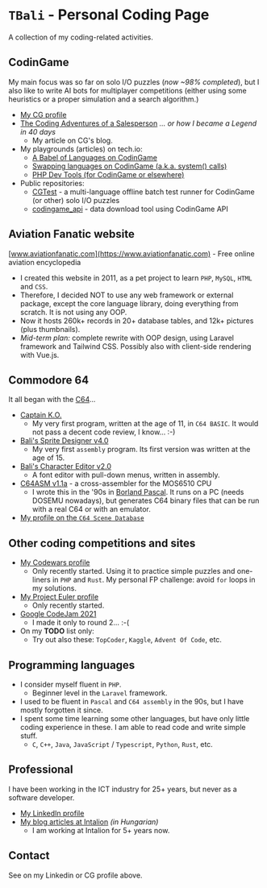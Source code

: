# `TBali` - Personal Coding Page

A collection of my coding-related activities.

## CodinGame

My main focus was so far on solo I/O puzzles (_now ~98% completed_), but I also like to write AI bots for multiplayer competitions (either using some heuristics or a proper simulation and a search algorithm.)

* [My CG profile](https://www.codingame.com/profile/08e6e13d9f7cad047d86ec4d10c777500155033)
* [The Coding Adventures of a Salesperson](https://www.codingame.com/blog/salesperson-coding/) _… or how I became a Legend in 40 days_
    * My article on CG's blog.
* My playgrounds (articles) on tech.io:
    * [A Babel of Languages on CodinGame](https://www.codingame.com/playgrounds/56997/a-babel-of-languages-on-codingame/intro)
    * [Swapping languages on CodinGame (a.k.a. system() calls)](https://www.codingame.com/playgrounds/59982/swapping-languages-on-codingame-a-k-a--system-calls/intro)
    * [PHP Dev Tools (for CodinGame or elsewhere)](https://www.codingame.com/playgrounds/77580/php-dev-tools-for-codingame-or-elsewhere/intro)
* Public repositories:
    * [CGTest](https://github.com/tbali0524/cgtest) - a multi-language offline batch test runner for CodinGame (or other) solo I/O puzzles
    * [codingame_api](https://github.com/tbali0524/codingame_api) - data download tool using CodinGame API

## Aviation Fanatic website

[www.aviationfanatic.com](https://www.aviationfanatic.com) - Free online aviation encyclopedia

* I created this website in 2011, as a pet project to learn `PHP`, `MySQL`, `HTML` and `CSS`.
* Therefore, I decided NOT to use any web framework or external package, except the core language library, doing everything from scratch. It is not using any OOP.
* Now it hosts 260k+ records in 20+ database tables, and 12k+ pictures (plus thumbnails).
* _Mid-term plan:_ complete rewrite with OOP design, using Laravel framework and Tailwind CSS. Possibly also with client-side rendering with Vue.js.

## Commodore 64

It all began with the [C64](https://en.wikipedia.org/wiki/Commodore_64)...

* [Captain K.O.](CAPTNKO.T64)
    * My very first program, written at the age of 11, in `C64 BASIC`. It would not pass a decent code review, I know... :-)
* [Bali's Sprite Designer v4.0](https://csdb.dk/release/?id=190116)
    * My very first `assembly` program. Its first version was written at the age of 15.
* [Bali's Character Editor v2.0](https://csdb.dk/release/?id=190117)
    * A font editor with pull-down menus, written in assembly.
* [C64ASM v1.1a](https://csdb.dk/release/?id=190119) - a cross-assembler for the MOS6510 CPU
    * I wrote this in the '90s in [Borland Pascal](https://en.wikipedia.org/wiki/Turbo_Pascal). It runs on a PC (needs DOSEMU nowadays), but generates C64 binary files that can be run with a real C64 or with an emulator.
* [My profile on the `C64 Scene Database`](https://csdb.dk/scener/?id=34229)

## Other coding competitions and sites

* [My Codewars profile](https://www.codewars.com/users/tbali0524)
    * Only recently started. Using it to practice simple puzzles and one-liners in `PHP` and `Rust`. My personal FP challenge: avoid `for` loops in my solutions.
* [My Project Euler profile](https://projecteuler.net/progress=TBali)
    * Only recently started.
* [Google CodeJam 2021](https://codingcompetitions.withgoogle.com/codejam/certificate/summary/00000000004360f1) 
    * I made it only to round 2... :-(
* On my __TODO__ list only:
    * Try out also these: `TopCoder`, `Kaggle`, `Advent Of Code`, etc.

## Programming languages

* I consider myself fluent in `PHP`.
    * Beginner level in the `Laravel` framework.
* I used to be fluent in `Pascal` and `C64 assembly` in the 90s, but I have mostly forgotten it since.
* I spent some time learning some other languages, but have only little coding experience in these. I am able to read code and write simple stuff.
    * `C`, `C++`, `Java`, `JavaScript` / `Typescript`, `Python`, `Rust`, etc.

## Professional

I have been working in the ICT industry for 25+ years, but never as a software developer.

* [My LinkedIn profile](https://www.linkedin.com/in/tothbalint/)
* [My blog articles at Intalion](https://www.intalion.hu/author/toth_balint/) _(in Hungarian)_
    * I am working at Intalion for 5+ years now.

## Contact

See on my Linkedin or CG profile above.

